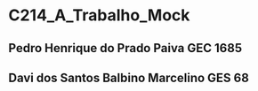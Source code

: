# C214_A_Trabalho_Mock

## Pedro Henrique do Prado Paiva GEC 1685
## Davi dos Santos Balbino Marcelino GES 68
